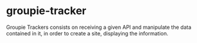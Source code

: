 # groupie-tracker

Groupie Trackers consists on receiving a given API and manipulate the data contained in it, in order to create a site, displaying the information.